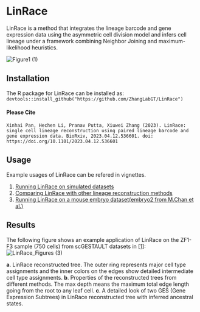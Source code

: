 # LinRace
LinRace is a method that integrates the lineage barcode and gene expression data using the asymmetric cell division model and infers cell lineage under a framework combining Neighbor Joining and maximum-likelihood heuristics.

![Figure1 (1)](https://user-images.githubusercontent.com/39555451/216690081-b1e437a3-ca60-4df4-9e43-ea6de0df3614.jpg)

## Installation
The R package for LinRace can be installed as:
`devtools::install_github("https://github.com/ZhangLabGT/LinRace")`

#### Please Cite

```
Xinhai Pan, Hechen Li, Pranav Putta, Xiuwei Zhang (2023). LinRace: single cell lineage reconstruction using paired lineage barcode and gene expression data. BioRxiv, 2023.04.12.536601. doi: https://doi.org/10.1101/2023.04.12.536601
```

## Usage
Example usages of LinRace can be refered in vignettes.
1. [Running LinRace on simulated datasets](vignettes/LinRace_test.Rmd)
2. [Comparing LinRace with other lineage reconstruction methods](vignettes/LinRace_compare.Rmd)
3. [Running LinRace on a mouse embryo dataset(embryo2 from M.Chan et al.)](vignettes/Mouse_test.Rmd)

## Results

The following figure shows an example application of LinRace on the ZF1-F3 sample (750 cells) from scGESTAULT datasets in [[1]](https://doi.org/10.1038/nbt.4103):
![LinRace_Figures (3)](https://github.com/ZhangLabGT/LinRace/assets/39555451/789a707d-7fe7-4e22-9c3f-d39d77234541)

**a**. LinRace reconstructed tree. The outer ring represents major cell type assignments and the inner colors on the edges show detailed intermediate cell type assignments. 
**b**. Properties of the reconstructed trees from different methods. The max depth means the maximum total edge length going from the root to any leaf cell. 
**c**. A detailed look of two GES (Gene Expression Subtrees) in LinRace reconstructed tree with inferred ancestral states.

